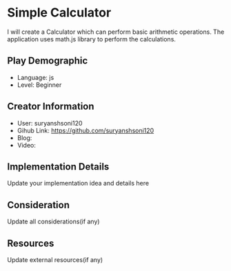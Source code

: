 # Simple Calculator

I will create a Calculator which can perform basic arithmetic operations. The application uses math.js library to perform the calculations.

## Play Demographic

- Language: js
- Level: Beginner

## Creator Information

- User: suryanshsoni120
- Gihub Link: https://github.com/suryanshsoni120
- Blog:
- Video:

## Implementation Details

Update your implementation idea and details here

## Consideration

Update all considerations(if any)

## Resources

Update external resources(if any)
